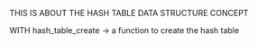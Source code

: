 THIS IS ABOUT THE HASH TABLE DATA STRUCTURE CONCEPT

WITH
	hash_table_create  -> a function to create the hash table

